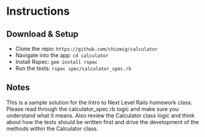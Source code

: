 # Instructions

## Download & Setup

- Clone the repo: `https://github.com/chiomig/calculator`
- Navigate into the app: `cd calculator`
- Install Rspec: `gem install rspec`
- Run the tests: `rspec spec/calculator_spec.rb`

## Notes

This is a sample solution for the Intro to Next Level Rails homework class. Please read through the calculator_spec.rb logic and make sure you understand what it means. Also review the Calculator class logic and think about how the tests should be written first and drive the development of the methods within the Calculator class.
